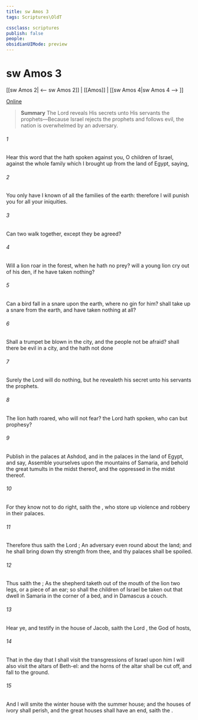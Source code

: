 ```yaml
---
title: sw Amos 3
tags: Scriptures\OldT

cssclass: scriptures
publish: false
people:
obsidianUIMode: preview
---
```


# sw Amos 3
[[sw Amos 2| <-- sw Amos 2]] | [[Amos]] | [[sw Amos 4|sw Amos 4 --> ]]

[Online](https://churchofjesuschrist.org/study/scriptures/ot/amos/3?lang=eng)

> __Summary__
The Lord reveals His secrets unto His servants the prophets—Because Israel rejects the prophets and follows evil, the nation is overwhelmed by an adversary.

###### 1 
Hear this word that the  hath spoken against you, O children of Israel, against the whole family which I brought up from the land of Egypt, saying,

###### 2 
You only have I known of all the families of the earth: therefore I will punish you for all your iniquities.

###### 3 
Can two walk together, except they be agreed?

###### 4 
Will a lion roar in the forest, when he hath no prey? will a young lion cry out of his den, if he have taken nothing?

###### 5 
Can a bird fall in a snare upon the earth, where no gin  for him? shall  take up a snare from the earth, and have taken nothing at all?

###### 6 
Shall a trumpet be blown in the city, and the people not be afraid? shall there be evil in a city, and the  hath not done 

###### 7 
Surely the Lord  will do nothing, but he revealeth his secret unto his servants the prophets.

###### 8 
The lion hath roared, who will not fear? the Lord  hath spoken, who can but prophesy?

###### 9 
Publish in the palaces at Ashdod, and in the palaces in the land of Egypt, and say, Assemble yourselves upon the mountains of Samaria, and behold the great tumults in the midst thereof, and the oppressed in the midst thereof.

###### 10 
For they know not to do right, saith the , who store up violence and robbery in their palaces.

###### 11 
Therefore thus saith the Lord ; An adversary  even round about the land; and he shall bring down thy strength from thee, and thy palaces shall be spoiled.

###### 12 
Thus saith the ; As the shepherd taketh out of the mouth of the lion two legs, or a piece of an ear; so shall the children of Israel be taken out that dwell in Samaria in the corner of a bed, and in Damascus  a couch.

###### 13 
Hear ye, and testify in the house of Jacob, saith the Lord , the God of hosts,

###### 14 
That in the day that I shall visit the transgressions of Israel upon him I will also visit the altars of Beth-el: and the horns of the altar shall be cut off, and fall to the ground.

###### 15 
And I will smite the winter house with the summer house; and the houses of ivory shall perish, and the great houses shall have an end, saith the .

